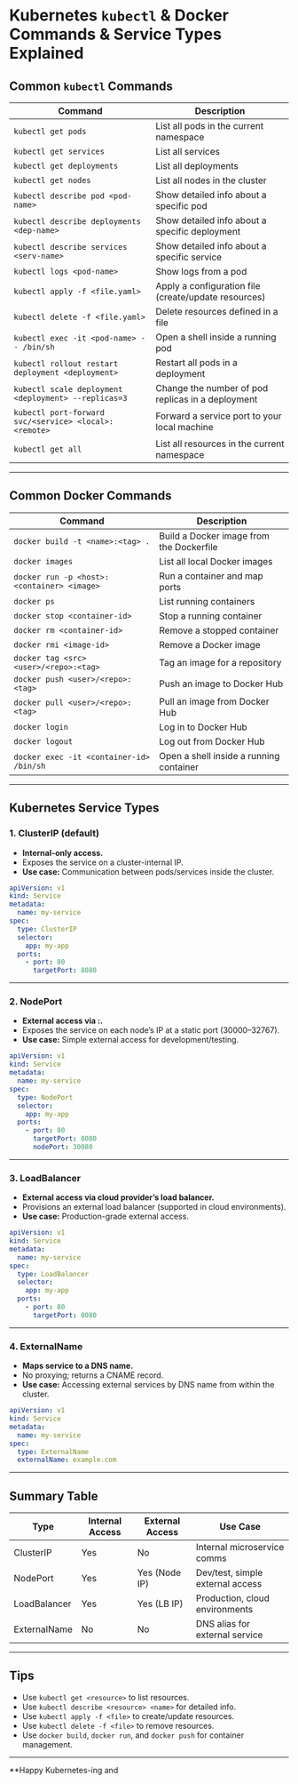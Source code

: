 # Kubernetes `kubectl` & Docker Commands & Service Types Explained

## Common `kubectl` Commands

| Command                                               | Description                                          |
| ----------------------------------------------------- | ---------------------------------------------------- |
| `kubectl get pods`                                    | List all pods in the current namespace               |
| `kubectl get services`                                | List all services                                    |
| `kubectl get deployments`                             | List all deployments                                 |
| `kubectl get nodes`                                   | List all nodes in the cluster                        |
| `kubectl describe pod <pod-name>`                     | Show detailed info about a specific pod              |
| `kubectl describe deployments <dep-name>`             | Show detailed info about a specific deployment       |
| `kubectl describe services <serv-name>`               | Show detailed info about a specific service          |
| `kubectl logs <pod-name>`                             | Show logs from a pod                                 |
| `kubectl apply -f <file.yaml>`                        | Apply a configuration file (create/update resources) |
| `kubectl delete -f <file.yaml>`                       | Delete resources defined in a file                   |
| `kubectl exec -it <pod-name> -- /bin/sh`              | Open a shell inside a running pod                    |
| `kubectl rollout restart deployment <deployment>`     | Restart all pods in a deployment                     |
| `kubectl scale deployment <deployment> --replicas=3`  | Change the number of pod replicas in a deployment    |
| `kubectl port-forward svc/<service> <local>:<remote>` | Forward a service port to your local machine         |
| `kubectl get all`                                     | List all resources in the current namespace          |

---

## Common Docker Commands

| Command                                   | Description                                      |
| ------------------------------------------ | ------------------------------------------------ |
| `docker build -t <name>:<tag> .`           | Build a Docker image from the Dockerfile         |
| `docker images`                            | List all local Docker images                     |
| `docker run -p <host>:<container> <image>` | Run a container and map ports                    |
| `docker ps`                                | List running containers                          |
| `docker stop <container-id>`               | Stop a running container                         |
| `docker rm <container-id>`                 | Remove a stopped container                       |
| `docker rmi <image-id>`                    | Remove a Docker image                            |
| `docker tag <src> <user>/<repo>:<tag>`     | Tag an image for a repository                    |
| `docker push <user>/<repo>:<tag>`          | Push an image to Docker Hub                      |
| `docker pull <user>/<repo>:<tag>`          | Pull an image from Docker Hub                    |
| `docker login`                             | Log in to Docker Hub                             |
| `docker logout`                            | Log out from Docker Hub                          |
| `docker exec -it <container-id> /bin/sh`   | Open a shell inside a running container          |

---

## Kubernetes Service Types

### 1. ClusterIP (default)

- **Internal-only access.**
- Exposes the service on a cluster-internal IP.
- **Use case:** Communication between pods/services inside the cluster.

```yaml
apiVersion: v1
kind: Service
metadata:
  name: my-service
spec:
  type: ClusterIP
  selector:
    app: my-app
  ports:
    - port: 80
      targetPort: 8080
```

---

### 2. NodePort

- **External access via <NodeIP>:<NodePort>.**
- Exposes the service on each node’s IP at a static port (30000–32767).
- **Use case:** Simple external access for development/testing.

```yaml
apiVersion: v1
kind: Service
metadata:
  name: my-service
spec:
  type: NodePort
  selector:
    app: my-app
  ports:
    - port: 80
      targetPort: 8080
      nodePort: 30080
```

---

### 3. LoadBalancer

- **External access via cloud provider’s load balancer.**
- Provisions an external load balancer (supported in cloud environments).
- **Use case:** Production-grade external access.

```yaml
apiVersion: v1
kind: Service
metadata:
  name: my-service
spec:
  type: LoadBalancer
  selector:
    app: my-app
  ports:
    - port: 80
      targetPort: 8080
```

---

### 4. ExternalName

- **Maps service to a DNS name.**
- No proxying; returns a CNAME record.
- **Use case:** Accessing external services by DNS name from within the cluster.

```yaml
apiVersion: v1
kind: Service
metadata:
  name: my-service
spec:
  type: ExternalName
  externalName: example.com
```

---

## Summary Table

| Type         | Internal Access | External Access | Use Case                         |
| ------------ | --------------- | --------------- | -------------------------------- |
| ClusterIP    | Yes             | No              | Internal microservice comms      |
| NodePort     | Yes             | Yes (Node IP)   | Dev/test, simple external access |
| LoadBalancer | Yes             | Yes (LB IP)     | Production, cloud environments   |
| ExternalName | No              | No              | DNS alias for external service   |

---

## Tips

- Use `kubectl get <resource>` to list resources.
- Use `kubectl describe <resource> <name>` for detailed info.
- Use `kubectl apply -f <file>` to create/update resources.
- Use `kubectl delete -f <file>` to remove resources.
- Use `docker build`, `docker run`, and `docker push` for container management.

---

**Happy Kubernetes-ing and